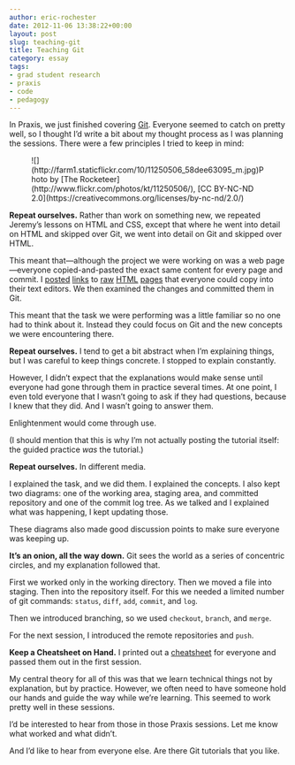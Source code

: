 ```yaml
---
author: eric-rochester
date: 2012-11-06 13:38:22+00:00
layout: post
slug: teaching-git
title: Teaching Git
category: essay
tags:
- grad student research
- praxis
- code
- pedagogy
---
```


In Praxis, we just finished covering [Git](http://git-scm.com/). Everyone seemed to catch on pretty well, so I thought I’d write a bit about my thought process as I was planning the sessions. There were a few principles I tried to keep in mind:



<figure>
  ![](http://farm1.staticflickr.com/10/11250506_58dee63095_m.jpg)Photo by [The Rocketeer](http://www.flickr.com/photos/kt/11250506/), [CC BY-NC-ND 2.0](https://creativecommons.org/licenses/by-nc-nd/2.0/)
  <figcaption>

</figcaption>

</figure>



**Repeat ourselves.** Rather than work on something new, we repeated Jeremy’s lessons on HTML and CSS, except that where he went into detail on HTML and skipped over Git, we went into detail on Git and skipped over HTML.




This meant that&mdash;although the project we were working on was a web page&mdash;everyone copied-and-pasted the exact same content for every page and commit. I [posted](https://raw.github.com/erochest/git-play/edd6619718f815203653cfd927ac11ffbac6f0ed/index.html) [links](https://raw.github.com/erochest/git-play/36ee68cb09a29d73f570fce0a6346d1dd67f60a1/index.html) to [raw](https://raw.github.com/erochest/git-play/f317f0b2cebf4f17381b7a8d493399eafb75183f/index.html) [HTML](https://raw.github.com/erochest/git-play/82d683e38908a6bc1ddcc66b068c76235c649965/index.html) [pages](https://raw.github.com/erochest/git-play/cbd3827be861f9fe6e6d1de48ef425fb09cc347b/index.html) that everyone could copy into their text editors. We then examined the changes and committed them in Git.




This meant that the task we were performing was a little familiar so no one had to think about it. Instead they could focus on Git and the new concepts we were encountering there.




**Repeat ourselves.** I tend to get a bit abstract when I’m explaining things, but I was careful to keep things concrete. I stopped to explain constantly.




However, I didn’t expect that the explanations would make sense until everyone had gone through them in practice several times. At one point, I even told everyone that I wasn’t going to ask if they had questions, because I knew that they did. And I wasn’t going to answer them.




Enlightenment would come through use.




(I should mention that this is why I’m not actually posting the tutorial itself: the guided practice _was_ the tutorial.)




**Repeat ourselves.** In different media.




I explained the task, and we did them. I explained the concepts. I also kept two diagrams: one of the working area, staging area, and committed repository and one of the commit log tree. As we talked and I explained what was happening, I kept updating those.




These diagrams also made good discussion points to make sure everyone was keeping up.




**It’s an onion, all the way down.** Git sees the world as a series of concentric circles, and my explanation followed that.




First we worked only in the working directory. Then we moved a file into staging. Then into the repository itself. For this we needed a limited number of git commands: `status`, `diff`, `add`, `commit`, and `log`.




Then we introduced branching, so we used `checkout`, `branch`, and `merge`.




For the next session, I introduced the remote repositories and `push`.




**Keep a Cheatsheet on Hand.** I printed out a [cheatsheet](http://rogerdudler.github.com/git-guide/files/git_cheat_sheet.pdf) for everyone and passed them out in the first session.




My central theory for all of this was that we learn technical things not by explanation, but by practice. However, we often need to have someone hold our hands and guide the way while we’re learning. This seemed to work pretty well in these sessions.




I’d be interested to hear from those in those Praxis sessions. Let me know what worked and what didn’t.




And I’d like to hear from everyone else. Are there Git tutorials that you like.
